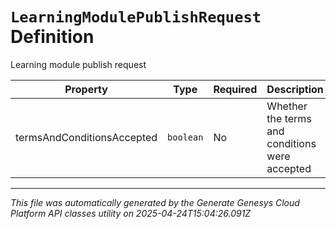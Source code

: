 # `LearningModulePublishRequest` Definition

Learning module publish request

| Property | Type | Required | Description |
|----------|------|----------|-------------|
| termsAndConditionsAccepted | `boolean` | No | Whether the terms and conditions were accepted |

---

*This file was automatically generated by the Generate Genesys Cloud Platform API classes utility on 2025-04-24T15:04:26.091Z*